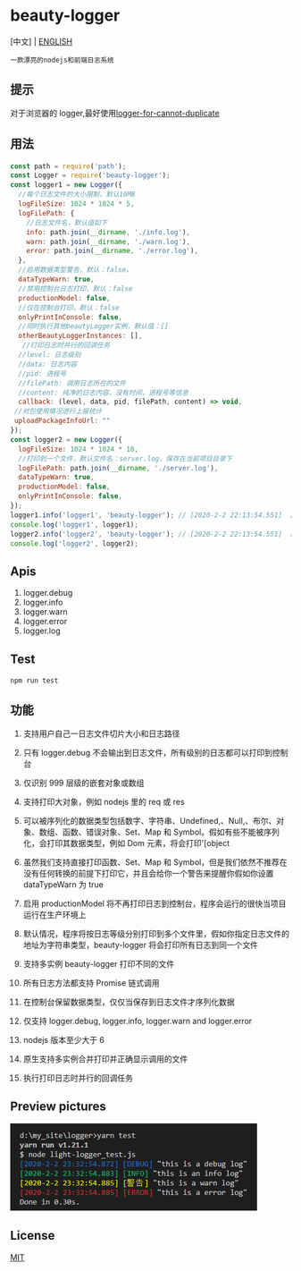 # beauty-logger

[中文] | [ENGLISH](https://github.com/zhoushoujian/beauty-logger/blob/master/readme.md)

`一款漂亮的nodejs和前端日志系统`

## 提示

对于浏览器的 logger,最好使用[logger-for-cannot-duplicate](https://github.com/zhoushoujian/logger-for-cannot-duplicate)

## 用法

```js
const path = require('path');
const Logger = require('beauty-logger');
const logger1 = new Logger({
  //每个日志文件的大小限制，默认10MB
  logFileSize: 1024 * 1024 * 5,
  logFilePath: {
    //日志文件名，默认值如下
    info: path.join(__dirname, './info.log'),
    warn: path.join(__dirname, './warn.log'),
    error: path.join(__dirname, './error.log'),
  },
  //启用数据类型警告，默认：false，
  dataTypeWarn: true,
  //禁用控制台日志打印，默认：false
  productionModel: false,
  //仅在控制台打印，默认：false
  onlyPrintInConsole: false,
  //同时执行其他beautyLogger实例，默认值：[]
  otherBeautyLoggerInstances: [],
   //打印日志时并行的回调任务
  //level: 日志级别
  //data: 日志内容
  //pid: 进程号
  //filePath: 调用日志所在的文件
  //content: 纯净的日志内容，没有时间，进程号等信息
  callback: (level, data, pid, filePath, content) => void,
 //对包使用情况进行上报统计
 uploadPackageInfoUrl: ""
});
const logger2 = new Logger({
  logFileSize: 1024 * 1024 * 10,
  //打印到一个文件，默认文件名：server.log，保存在当前项目目录下
  logFilePath: path.join(__dirname, './server.log'),
  dataTypeWarn: true,
  productionModel: false,
  onlyPrintInConsole: false,
});
logger1.info('logger1', 'beauty-logger'); // [2020-2-2 22:13:54.551]  [INFO]  logger [ext] beauty-logger
console.log('logger1', logger1);
logger2.info('logger2', 'beauty-logger'); // [2020-2-2 22:13:54.551]  [INFO]  logger [ext] beauty-logger
console.log('logger2', logger2);
```

## Apis

1. logger.debug
2. logger.info
3. logger.warn
4. logger.error
5. logger.log

## Test

```shell
npm run test
```

## 功能

1. 支持用户自己一日志文件切片大小和日志路径

2. 只有 logger.debug 不会输出到日志文件，所有级别的日志都可以打印到控制台

3. 仅识别 999 层级的嵌套对象或数组

4. 支持打印大对象，例如 nodejs 里的 req 或 res

5. 可以被序列化的数据类型包括数字、字符串、Undefined,、Null,、布尔、对象、数组、函数、错误对象、Set、Map 和 Symbol。假如有些不能被序列化，会打印其数据类型，例如 Dom 元素，将会打印'[object

6. 虽然我们支持直接打印函数、Set、Map 和 Symbol，但是我们依然不推荐在没有任何转换的前提下打印它，并且会给你一个警告来提醒你假如你设置 dataTypeWarn 为 true

7. 启用 productionModel 将不再打印日志到控制台，程序会运行的很快当项目运行在生产环境上

8. 默认情况，程序将按日志等级分别打印到多个文件里，假如你指定日志文件的地址为字符串类型，beauty-logger 将会打印所有日志到同一个文件

9. 支持多实例 beauty-logger 打印不同的文件

10. 所有日志方法都支持 Promise 链式调用

11. 在控制台保留数据类型，仅仅当保存到日志文件才序列化数据

12. 仅支持 logger.debug, logger.info, logger.warn and logger.error

13. nodejs 版本至少大于 6

14. 原生支持多实例合并打印并正确显示调用的文件

15. 执行打印日志时并行的回调任务

## Preview pictures

[![log_example_1](https://github.com/zhoushoujian/beauty-logger/blob/master/docs/log_example_1.png)](https://github.com/zhoushoujian/beauty-logger/blob/master/docs/log_example_1.png)

## License

[MIT](https://github.com/zhoushoujian/beauty-logger/blob/master/LICENSE)
